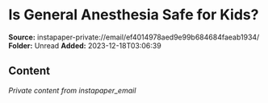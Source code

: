 # Is General Anesthesia Safe for Kids?

**Source:** instapaper-private://email/ef4014978aed9e99b684684faeab1934/
**Folder:** Unread
**Added:** 2023-12-18T03:06:39




## Content
*Private content from instapaper_email*
